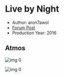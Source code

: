 # Live by Night

* Author: aron7awol
* [Forum Post](https://www.avsforum.com/threads/bass-eq-for-filtered-movies.2995212/post-56868774)
* Production Year: 2016

## Atmos

![img 0](https://i.imgur.com/SE7NQci.jpg)

![img 0](https://i.imgur.com/6t5yC5f.png)


